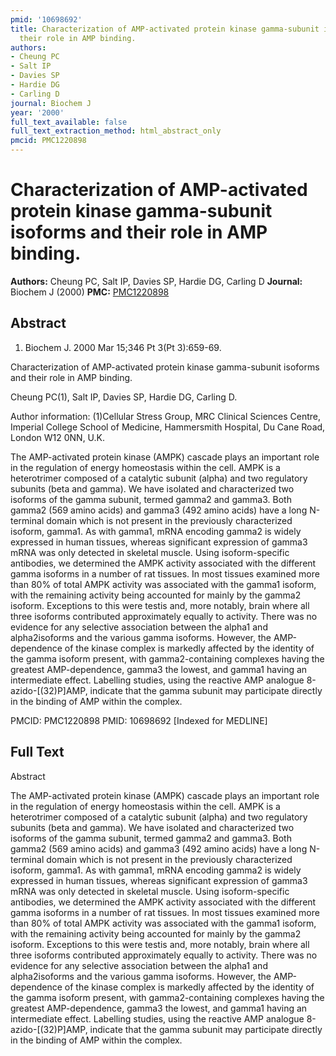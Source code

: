 ```yaml
---
pmid: '10698692'
title: Characterization of AMP-activated protein kinase gamma-subunit isoforms and
  their role in AMP binding.
authors:
- Cheung PC
- Salt IP
- Davies SP
- Hardie DG
- Carling D
journal: Biochem J
year: '2000'
full_text_available: false
full_text_extraction_method: html_abstract_only
pmcid: PMC1220898
---
```


# Characterization of AMP-activated protein kinase gamma-subunit isoforms and their role in AMP binding.
**Authors:** Cheung PC, Salt IP, Davies SP, Hardie DG, Carling D
**Journal:** Biochem J (2000)
**PMC:** [PMC1220898](https://www.ncbi.nlm.nih.gov/pmc/articles/PMC1220898/)

## Abstract

1. Biochem J. 2000 Mar 15;346 Pt 3(Pt 3):659-69.

Characterization of AMP-activated protein kinase gamma-subunit isoforms and 
their role in AMP binding.

Cheung PC(1), Salt IP, Davies SP, Hardie DG, Carling D.

Author information:
(1)Cellular Stress Group, MRC Clinical Sciences Centre, Imperial College School 
of Medicine, Hammersmith Hospital, Du Cane Road, London W12 0NN, U.K.

The AMP-activated protein kinase (AMPK) cascade plays an important role in the 
regulation of energy homeostasis within the cell. AMPK is a heterotrimer 
composed of a catalytic subunit (alpha) and two regulatory subunits (beta and 
gamma). We have isolated and characterized two isoforms of the gamma subunit, 
termed gamma2 and gamma3. Both gamma2 (569 amino acids) and gamma3 (492 amino 
acids) have a long N-terminal domain which is not present in the previously 
characterized isoform, gamma1. As with gamma1, mRNA encoding gamma2 is widely 
expressed in human tissues, whereas significant expression of gamma3 mRNA was 
only detected in skeletal muscle. Using isoform-specific antibodies, we 
determined the AMPK activity associated with the different gamma isoforms in a 
number of rat tissues. In most tissues examined more than 80% of total AMPK 
activity was associated with the gamma1 isoform, with the remaining activity 
being accounted for mainly by the gamma2 isoform. Exceptions to this were testis 
and, more notably, brain where all three isoforms contributed approximately 
equally to activity. There was no evidence for any selective association between 
the alpha1 and alpha2isoforms and the various gamma isoforms. However, the 
AMP-dependence of the kinase complex is markedly affected by the identity of the 
gamma isoform present, with gamma2-containing complexes having the greatest 
AMP-dependence, gamma3 the lowest, and gamma1 having an intermediate effect. 
Labelling studies, using the reactive AMP analogue 8-azido-[(32)P]AMP, indicate 
that the gamma subunit may participate directly in the binding of AMP within the 
complex.

PMCID: PMC1220898
PMID: 10698692 [Indexed for MEDLINE]

## Full Text

Abstract

The AMP-activated protein kinase (AMPK) cascade plays an important role in the regulation of energy homeostasis within the cell. AMPK is a heterotrimer composed of a catalytic subunit (alpha) and two regulatory subunits (beta and gamma). We have isolated and characterized two isoforms of the gamma subunit, termed gamma2 and gamma3. Both gamma2 (569 amino acids) and gamma3 (492 amino acids) have a long N-terminal domain which is not present in the previously characterized isoform, gamma1. As with gamma1, mRNA encoding gamma2 is widely expressed in human tissues, whereas significant expression of gamma3 mRNA was only detected in skeletal muscle. Using isoform-specific antibodies, we determined the AMPK activity associated with the different gamma isoforms in a number of rat tissues. In most tissues examined more than 80% of total AMPK activity was associated with the gamma1 isoform, with the remaining activity being accounted for mainly by the gamma2 isoform. Exceptions to this were testis and, more notably, brain where all three isoforms contributed approximately equally to activity. There was no evidence for any selective association between the alpha1 and alpha2isoforms and the various gamma isoforms. However, the AMP-dependence of the kinase complex is markedly affected by the identity of the gamma isoform present, with gamma2-containing complexes having the greatest AMP-dependence, gamma3 the lowest, and gamma1 having an intermediate effect. Labelling studies, using the reactive AMP analogue 8-azido-[(32)P]AMP, indicate that the gamma subunit may participate directly in the binding of AMP within the complex.
